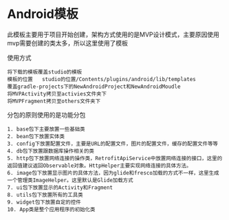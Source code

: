 # Android模板
此模板主要用于项目开始创建，架构方式使用的是MVP设计模式，主要原因使用mvp需要创建的类太多，所以这里使用了模板

使用方式

    将下载的模板覆盖studio的模板
    模板的位置   studio的位置/Contents/plugins/android/lib/templates
    覆盖gradle-projects下的NewAndroidProject和NewAndroidMoudle
    将MVPActivity拷贝至activies文件夹下
    将MVPFragment拷贝至others文件夹下



分包的原则使用的是功能分包

```
1. base包下主要放置一些基础类
2. bean包下放置实体类
3. config下放置配置文件，主要是URL的配置文件，图片的配置文件，缓存的配置文件等等
4. db包下放置跟数据库操作相关的类
5. http包下放置网络连接的操作类，RetrofitApiService中放置网络连接的接口，这里的返回值建议返回Observable对象。HttpHelper主要实现网络连接的具体方法。
6. image包下放置显示图片的具体方法，因为glide和fresco加载的方式不一样，这里生成一个管理类ImageHelper。这里默认是Glide加载方式
7. ui包下放置显示的Activity和Fragment
8. utils包下放置所有的工具类
9. widget包下放置自定的控件
10. App类是整个应用程序的初始化类
 
```


 